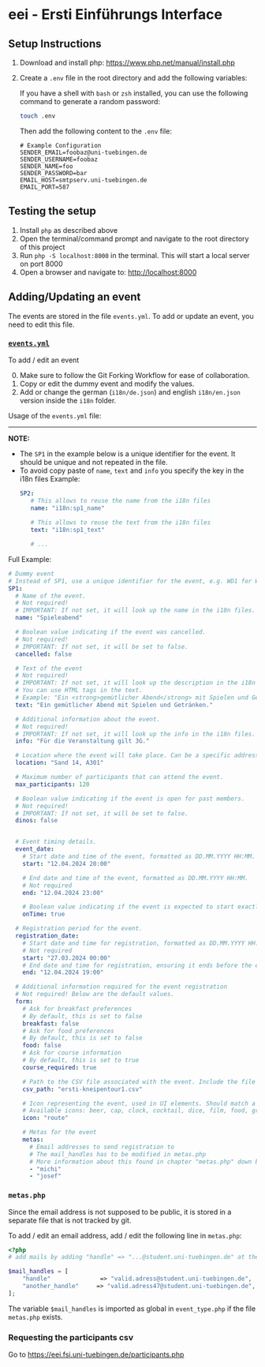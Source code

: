 # eei - Ersti Einführungs Interface

## Setup Instructions

1. Download and install php: https://www.php.net/manual/install.php
2. Create a `.env` file in the root directory and add the following variables:

   If you have a shell with `bash` or `zsh` installed, you can use the following command to generate a random password:

    ```bash
    touch .env
    ```

   Then add the following content to the `.env` file:

    ```dotenv
    # Example Configuration
    SENDER_EMAIL=foobaz@uni-tuebingen.de
    SENDER_USERNAME=foobaz
    SENDER_NAME=foo
    SENDER_PASSWORD=bar
    EMAIL_HOST=smtpserv.uni-tuebingen.de
    EMAIL_PORT=587
    ```

## Testing the setup

1. Install `php` as described above
2. Open the terminal/command prompt and navigate to the root directory of this project
3. Run `php -S localhost:8000` in the terminal. This will start a local server on port 8000
4. Open a browser and navigate to: <http://localhost:8000>

## Adding/Updating an event

The events are stored in the file `events.yml`. To add or update an event, you need to edit this file.

### [`events.yml`](events.yml)

To add / edit an event

0. Make sure to follow the Git Forking Workflow for ease of collaboration.
1. Copy or edit the dummy event and modify the values.
2. Add or change the german (`i18n/de.json`) and english `i18n/en.json` version inside the `i18n` folder.

Usage of the `events.yml` file:

---

**NOTE:**

- The `SP1` in the example below is a unique identifier for the event. It should be unique and not repeated in the file.
- To avoid copy paste of `name`, `text` and `info` you specify the key in the i18n files
  Example:
   ```yaml
  SP2:
      # This allows to reuse the name from the i18n files
      name: "i18n:sp1_name"
    
      # This allows to reuse the text from the i18n files
      text: "i18n:sp1_text"
  
      # ...
  ```

Full Example:

```yaml
# Dummy event
# Instead of SP1, use a unique identifier for the event, e.g. WD1 for Wanderung 1 or SP2 for Spieleabend 2.
SP1:
  # Name of the event.
  # Not required!
  # IMPORTANT: If not set, it will look up the name in the i18n files.
  name: "Spieleabend"

  # Boolean value indicating if the event was cancelled.
  # Not required!
  # IMPORTANT: If not set, it will be set to false.
  cancelled: false

  # Text of the event
  # Not required!
  # IMPORTANT: If not set, it will look up the description in the i18n files.
  # You can use HTML tags in the text.
  # Example: "Ein <strong>gemütlicher Abend</strong> mit Spielen und Getränken."
  text: "Ein gemütlicher Abend mit Spielen und Getränken."

  # Additional information about the event.
  # Not required!
  # IMPORTANT: If not set, it will look up the info in the i18n files.
  info: "Für die Veranstaltung gilt 3G."

  # Location where the event will take place. Can be a specific address or a general area description.
  location: "Sand 14, A301"

  # Maximum number of participants that can attend the event.
  max_participants: 120

  # Boolean value indicating if the event is open for past members.
  # Not required!
  # IMPORTANT: If not set, it will be set to false.
  dinos: false


  # Event timing details.
  event_date:
    # Start date and time of the event, formatted as DD.MM.YYYY HH:MM.
    start: "12.04.2024 20:00"

    # End date and time of the event, formatted as DD.MM.YYYY HH:MM.
    # Not required
    end: "12.04.2024 23:00"

    # Boolean value indicating if the event is expected to start exactly on time.
    onTime: true

  # Registration period for the event.
  registration_date:
    # Start date and time for registration, formatted as DD.MM.YYYY HH:MM.
    # Not required
    start: "27.03.2024 00:00"
    # End date and time for registration, ensuring it ends before the event starts.
    end: "12.04.2024 19:00"

  # Additional information required for the event registration
  # Not required! Below are the default values.
  form:
    # Ask for breakfast preferences
    # By default, this is set to false
    breakfast: false
    # Ask for food preferences
    # By default, this is set to false
    food: false
    # Ask for course information
    # By default, this is set to true
    course_required: true

    # Path to the CSV file associated with the event. Include the file extension.
    csv_path: "ersti-kneipentour1.csv"

    # Icon representing the event, used in UI elements. Should match a file name or identifier.
    # Available icons: beer, cap, clock, cocktail, dice, film, food, grill, hiking, home, marker, route, sings
    icon: "route"

    # Metas for the event
    metas:
      # Email addresses to send registration to
      # The mail_handles has to be modified in metas.php
      # More information about this found in chapter "metas.php" down below
      - "michi"
      - "josef"
```

### `metas.php`

Since the email address is not supposed to be public, it is stored in a separate file
that is not tracked by git.

To add / edit an email address, add / edit the following line in `metas.php`:

```php
<?php
# add mails by adding "handle" => "...@student.uni-tuebingen.de" at the bottom

$mail_handles = [
	"handle"	          => "valid.adress@student.uni-tuebingen.de",
	"another_handle"	 => "valid.adress47@student.uni-tuebingen.de",
];
```

The variable `$mail_handles` is imported as global in `event_type.php` if the file `metas.php` exists.


### Requesting the participants csv
Go to https://eei.fsi.uni-tuebingen.de/participants.php
